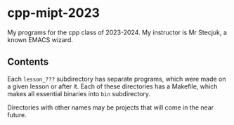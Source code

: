 # cpp-mipt-2023
My programs for the cpp class of 2023-2024. My instructor is Mr Stecjuk, a known EMACS wizard.

## Contents
Each `lesson_???` subdirectory has separate programs, which were made on a given lesson or after it. Each of these directories has a Makefile, which makes all essential binaries into `bin` subdirectory.

Directories with other names may be projects that will come in the near future.
